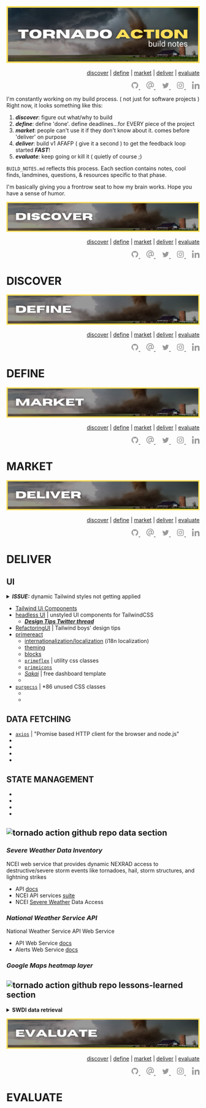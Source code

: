 <!-- #region INTRO -->

<div id='top' align='center'>

![build notes graphic](./assets/build-notes.png)

</div>

<div align='right'>

[discover](#discover) | [define](#define) | [market](#market) | [deliver](#deliver) | [evaluate](#evaluate)

</div>

<div align='right'>

  <a href='https://github.com/ephraimsmithdev' alt='social link icon'>
    <img src='./assets/icon-gh.svg' height='20'/>
  </a>
  &nbsp;
  &nbsp;
  <a href='mailto:email@ephraimsmith.dev' alt='social link icon'>
    <img src='./assets/icon-at.svg' height='20'/>
  </a>
  &nbsp;
  &nbsp;
  <a href='https://twitter.com/ephraimsmithdev' alt='social link icon'>
    <img src='./assets/icon-tw.svg' height='20'/>
  </a>
  &nbsp;
  &nbsp;
  <a href='https://instagram.com/ephraimsmithdev' alt='social link icon'>
    <img src='./assets/icon-ig.svg' height='20'/>
  </a>
  &nbsp;
  &nbsp;
  <a href='https://linkedin.com/in/ephraimsmithdev' alt='social link icon'>
    <img src='./assets/icon-li.svg' height='20'/>
  </a>

</div>

<!-- #endregion /INTRO -->

I'm constantly working on my build process. ( not just for software projects ) Right now, it looks something like this:

1. **_discover_**: figure out what/why to build
1. **_define_**: define 'done'. define deadlines...for EVERY piece of the project
1. **_market_**: people can't use it if they don't know about it. comes before 'deliver' on purpose
1. **_deliver_**: build v1 AFAFP ( give it a second ) to get the feedback loop started **_FAST_**!
1. **_evaluate_**: keep going or kill it ( quietly of course ;)

`BUILD_NOTES.md` reflects this process. Each section contains notes, cool finds, landmines, questions, & resources specific to that phase.

I'm basically giving you a frontrow seat to how my brain works. Hope you have a sense of humor.

<!-- #region DISCOVER -->

<div id='discover' align='center'>

![build notes graphic](./assets/bn-discover.png)

</div>

<div align='right'>

[discover](#discover) | [define](#define) | [market](#market) | [deliver](#deliver) | [evaluate](#evaluate)

</div>

<div align='right'>

  <a href='https://github.com/ephraimsmithdev' alt='social link icon'>
    <img src='./assets/icon-gh.svg' height='20'/>
  </a>
  &nbsp;
  &nbsp;
  <a href='mailto:ephraim@modevx.com' alt='social link icon'>
    <img src='./assets/icon-at.svg' height='20'/>
  </a>
  &nbsp;
  &nbsp;
  <a href='https://twitter.com/ephraimsmithdev' alt='social link icon'>
    <img src='./assets/icon-tw.svg' height='20'/>
  </a>
  &nbsp;
  &nbsp;
  <a href='https://instagram.com/ephraimsmithdev' alt='social link icon'>
    <img src='./assets/icon-ig.svg' height='20'/>
  </a>
  &nbsp;
  &nbsp;
  <a href='https://linkedin.com/in/ephraimsmithdev' alt='social link icon'>
    <img src='./assets/icon-li.svg' height='20'/>
  </a>

</div>

<!-- #endregion /DISCOVER -->

# DISCOVER

<!-- #region DEFINE -->

<div id='define' align='center'>

![build notes graphic](./assets/bn-define.png)

</div>

<div align='right'>

[discover](#discover) | [define](#define) | [market](#market) | [deliver](#deliver) | [evaluate](#evaluate)

</div>

<div align='right'>

  <a href='https://github.com/ephraimsmithdev' alt='social link icon'>
    <img src='./assets/icon-gh.svg' height='20'/>
  </a>
  &nbsp;
  &nbsp;
  <a href='mailto:ephraim@modevx.com' alt='social link icon'>
    <img src='./assets/icon-at.svg' height='20'/>
  </a>
  &nbsp;
  &nbsp;
  <a href='https://twitter.com/ephraimsmithdev' alt='social link icon'>
    <img src='./assets/icon-tw.svg' height='20'/>
  </a>
  &nbsp;
  &nbsp;
  <a href='https://instagram.com/ephraimsmithdev' alt='social link icon'>
    <img src='./assets/icon-ig.svg' height='20'/>
  </a>
  &nbsp;
  &nbsp;
  <a href='https://linkedin.com/in/ephraimsmithdev' alt='social link icon'>
    <img src='./assets/icon-li.svg' height='20'/>
  </a>

</div>

<!-- #endregion /DEFINE -->

# DEFINE

<!-- #region MARKET -->

<div id='market' align='center'>

![build notes graphic](./assets/bn-market.png)

</div>

<div align='right'>

[discover](#discover) | [define](#define) | [market](#market) | [deliver](#deliver) | [evaluate](#evaluate)

</div>

<div align='right'>

  <a href='https://github.com/ephraimsmithdev' alt='social link icon'>
    <img src='./assets/icon-gh.svg' height='20'/>
  </a>
  &nbsp;
  &nbsp;
  <a href='mailto:ephraim@modevx.com' alt='social link icon'>
    <img src='./assets/icon-at.svg' height='20'/>
  </a>
  &nbsp;
  &nbsp;
  <a href='https://twitter.com/ephraimsmithdev' alt='social link icon'>
    <img src='./assets/icon-tw.svg' height='20'/>
  </a>
  &nbsp;
  &nbsp;
  <a href='https://instagram.com/ephraimsmithdev' alt='social link icon'>
    <img src='./assets/icon-ig.svg' height='20'/>
  </a>
  &nbsp;
  &nbsp;
  <a href='https://linkedin.com/in/ephraimsmithdev' alt='social link icon'>
    <img src='./assets/icon-li.svg' height='20'/>
  </a>

</div>

<!-- #endregion /MARKET -->

# MARKET

<!-- #region DELIVER -->

<div id='deliver' align='center'>

![build notes graphic](./assets/bn-deliver.png)

</div>

<div align='right'>

[discover](#discover) | [define](#define) | [market](#market) | [deliver](#deliver) | [evaluate](#evaluate)

</div>

<div align='right'>

  <a href='https://github.com/ephraimsmithdev' alt='social link icon'>
    <img src='./assets/icon-gh.svg' height='20'/>
  </a>
  &nbsp;
  &nbsp;
  <a href='mailto:ephraim@modevx.com' alt='social link icon'>
    <img src='./assets/icon-at.svg' height='20'/>
  </a>
  &nbsp;
  &nbsp;
  <a href='https://twitter.com/ephraimsmithdev' alt='social link icon'>
    <img src='./assets/icon-tw.svg' height='20'/>
  </a>
  &nbsp;
  &nbsp;
  <a href='https://instagram.com/ephraimsmithdev' alt='social link icon'>
    <img src='./assets/icon-ig.svg' height='20'/>
  </a>
  &nbsp;
  &nbsp;
  <a href='https://linkedin.com/in/ephraimsmithdev' alt='social link icon'>
    <img src='./assets/icon-li.svg' height='20'/>
  </a>

</div>

<!-- #endregion /DELIVER -->

# DELIVER

## **UI**

<details>
<summary><strong><em>ISSUE:</em></strong> dynamic Tailwind styles not getting applied</summary>

## **[ ISSUE ]**

dynamic AlertItem bg gradients not getting applied

## **[ DEBUG STEPS ]**

## **[ CAUSE ]**

Tailwinds auto-removes partial class names

- _this is part of the prod build process tho. so, not sure why this happens in dev. is Next.js running a build step when saved??_

## **[ SOLUTION ]**

don't concatenate class names in Tailwinds

</details>

- [Tailwind Ui Components](https://tailwindui.com/#product-application-ui)
- [headless UI](https://headlessui.dev/) | unstyled UI components for TailwindCSS
  - **_[Design Tips Twitter thread](https://twitter.com/i/events/994601867987619840)_**
- [RefactoringUI](https://www.refactoringui.com/) | Tailwind boys' design tips
- [primereact](https://www.primefaces.org/primereact/setup/)
  - [internationalization/localization](https://www.primefaces.org/primereact/locale) (i18n localization)
  - [theming](https://www.primefaces.org/primereact/theming/)
  - [blocks](https://www.primefaces.org/primeblocks-react/#/documentation)
  - [`primeflex`](https://www.primefaces.org/primeflex/) | utility css classes
  - [`primeicons`]()
  - [_Sakai_](https://www.primefaces.org/sakai-react/#/) | free dashboard template
  - []()
- [`purgecss`](https://purgecss.com/) | \*86 unused CSS classes
  - []()
  - []()

## **DATA FETCHING**

- [`axios`](https://github.com/axios/axios#table-of-contents) | "Promise based HTTP client for the browser and node.js"
- []()
- []()
- []()
- []()

## **STATE MANAGEMENT**

- []()
- []()
- []()
- []()

<!-- #region DATA -->

<h2 id="data">
  <img src="./assets/section-banner__data.png" alt="tornado action github repo data section"/>
</h2>

### _**Severe Weather Data Inventory**_

NCEI web service that provides dynamic NEXRAD access to destructive/severe storm events like tornadoes, hail, storm structures, and lightning strikes

- API [docs](https://www.ncdc.noaa.gov/swdiws/)
- NCEI API services [suite](https://www.ncdc.noaa.gov/data-access)
- NCEI [Severe Weather](https://www.ncdc.noaa.gov/data-access/severe-weather) Data Access

### **_National Weather Service API_**

National Weather Service API Web Service

- API Web Service [docs](https://www.weather.gov/documentation/services-web-api#/default/get_alerts)
- Alerts Web Service [docs](https://www.weather.gov/documentation/services-web-alerts)

### **_Google Maps heatmap layer_**

<!-- #endregion /DATA -->

<!-- #region LESSONS LEARNED -->

<h2 id="lessons-learned">
  <img src="./assets/section-banner__lessons-learned.png" alt="tornado action github repo lessons-learned section"/>
</h2>

<details>
<summary><strong>SWDI data retrieval</strong></summary>

> _the SWDI API limits request date ranges to 31 days to I had to set up concurrent calls to fetch YTD tornado signatures_

- MDN | [Promises](https://developer.mozilla.org/en-US/docs/Web/JavaScript/Reference/Global_Objects/Promise)
- making concurrent requests with [axios](https://github.com/axios/axios#axios-api)
  - _content referenced is right above 'axios API' title_

</details>

<!-- #endregion /LESSONS LEARNED -->

<!-- #region EVALUATE -->

<div id='evaluate' align='center'>

![build notes graphic](./assets/bn-evaluate.png)

</div>

<div align='right'>

[discover](#discover) | [define](#define) | [market](#market) | [deliver](#deliver) | [evaluate](#evaluate)

</div>

<div align='right'>

  <a href='https://github.com/ephraimsmithdev' alt='social link icon'>
    <img src='./assets/icon-gh.svg' height='20'/>
  </a>
  &nbsp;
  &nbsp;
  <a href='mailto:ephraim@modevx.com' alt='social link icon'>
    <img src='./assets/icon-at.svg' height='20'/>
  </a>
  &nbsp;
  &nbsp;
  <a href='https://twitter.com/ephraimsmithdev' alt='social link icon'>
    <img src='./assets/icon-tw.svg' height='20'/>
  </a>
  &nbsp;
  &nbsp;
  <a href='https://instagram.com/ephraimsmithdev' alt='social link icon'>
    <img src='./assets/icon-ig.svg' height='20'/>
  </a>
  &nbsp;
  &nbsp;
  <a href='https://linkedin.com/in/ephraimsmithdev' alt='social link icon'>
    <img src='./assets/icon-li.svg' height='20'/>
  </a>

</div>

<!-- #endregion /EVALUATE -->

# EVALUATE
